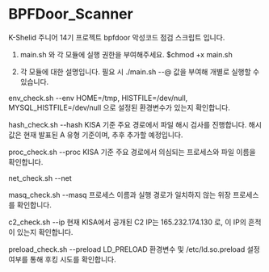 # BPFDoor_Scanner
K-Shelid 주니어 14기 프로젝트 bpfdoor 악성코드 점검 스크립트 입니다.

1. main.sh 와 각 모듈에 실행 권한을 부여해주세요.
$chmod +x main.sh

2. 각 모듈에 대한 설명입니다.
필요 시 ./main.sh --@ 값을 부여해 개별로 실행할 수 있습니다.

env_check.sh --env
HOME=/tmp, HISTFILE=/dev/null, MYSQL_HISTFILE=/dev/null 으로 설정된 환경변수가 있는지 확인합니다.

hash_check.sh --hash
KISA 기준 주요 경로에서 파일 해시 검사를 진행합니다.
해시값은 현재 발표된 A 유형 기준이며, 추후 추가할 예정입니다.

proc_check.sh --proc
KISA 기준 주요 경로에서 의심되는 프로세스와 파일 이름을 확인합니다.

net_check.sh --net

masq_check.sh --masq
프로세스 이름과 실행 경로가 일치하지 않는 위장 프로세스를 확인합니다.

c2_check.sh --ip
현재 KISA에서 공개된 C2 IP는 165.232.174.130 로, 이 IP의 흔적이 있는지 확인합니다.

preload_check.sh --preload
LD_PRELOAD 환경변수 및 /etc/ld.so.preload 설정 여부를 통해 후킹 시도를 확인합니다.
